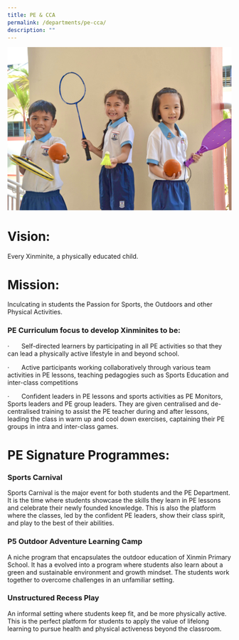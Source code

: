 ```yaml
---
title: PE & CCA
permalink: /departments/pe-cca/
description: ""
---
```

![](/images/Department%20Pics/pe%20dept%20s.jpg)


# **Vision:**

Every Xinminite, a physically educated child.

# **Mission:**

Inculcating in students the Passion for Sports, the Outdoors and other Physical Activities.

### **PE Curriculum focus to develop Xinminites to be:**

·       Self-directed learners by participating in all PE activities so that they can lead a physically active lifestyle in and beyond school.

·       Active participants working collaboratively through various team activities in PE lessons, teaching pedagogies such as Sports Education and inter-class competitions

·       Confident leaders in PE lessons and sports activities as PE Monitors, Sports leaders and PE group leaders. They are given centralised and de-centralised training to assist the PE teacher during and after lessons, leading the class in warm up and cool down exercises, captaining their PE groups in intra and inter-class games.

# **PE Signature Programmes:**

### **Sports Carnival**

Sports Carnival is the major event for both students and the PE Department. It is the time where students showcase the skills they learn in PE lessons and celebrate their newly founded knowledge. This is also the platform where the classes, led by the confident PE leaders, show their class spirit, and play to the best of their abilities.

### **P5 Outdoor Adventure Learning Camp**

A niche program that encapsulates the outdoor education of Xinmin Primary School. It has a evolved into a program where students also learn about a green and sustainable environment and growth mindset. The students work together to overcome challenges in an unfamiliar setting.

### **Unstructured Recess Play**

An informal setting where students keep fit, and be more physically active. This is the perfect platform for students to apply the value of lifelong learning to pursue health and physical activeness beyond the classroom.